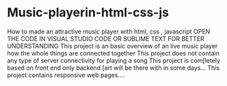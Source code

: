 # Music-playerin-html-css-js
How to made an attractive music player with html, css , javascript
OPEN THE CODE IN VISUAL STUDIO CODE OR SUBLIME TEXT FOR BETTER UNDERSTANDING 
This project is an basic overview of an live music player how the whole things are connected together 
This project does not contain any type of server connectivity for playing a song
This project is com[letely based on front end only backend [art will be there with in some days...
This project contains responsive web pages....
